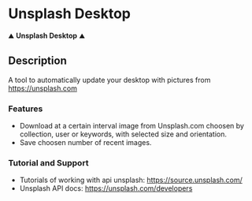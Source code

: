 # Unsplash Desktop

:mountain: **Unsplash Desktop** :mountain:


## Description

A tool to automatically update your desktop with pictures from https://unsplash.com

### Features 

- Download at a certain interval image from Unsplash.com choosen by collection, user or keywords, with selected size and orientation.
- Save choosen number of recent images.

### Tutorial and Support

- Tutorials of working with api unsplash: https://source.unsplash.com/
-  Unsplash API docs: https://unsplash.com/developers

